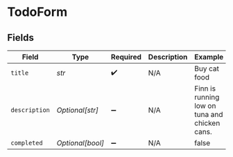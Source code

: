 # TodoForm


## Fields

| Field                                         | Type                                          | Required                                      | Description                                   | Example                                       |
| --------------------------------------------- | --------------------------------------------- | --------------------------------------------- | --------------------------------------------- | --------------------------------------------- |
| `title`                                       | *str*                                         | :heavy_check_mark:                            | N/A                                           | Buy cat food                                  |
| `description`                                 | *Optional[str]*                               | :heavy_minus_sign:                            | N/A                                           | Finn is running low on tuna and chicken cans. |
| `completed`                                   | *Optional[bool]*                              | :heavy_minus_sign:                            | N/A                                           | false                                         |